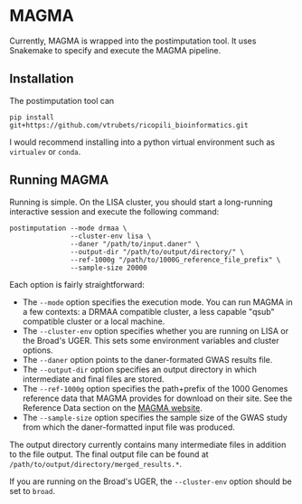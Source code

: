 # MAGMA

Currently, MAGMA is wrapped into the postimputation tool. It uses Snakemake to specify and execute the MAGMA pipeline.

## Installation

The postimputation tool can 

    pip install git+https://github.com/vtrubets/ricopili_bioinformatics.git

I would recommend installing into a python virtual environment such as `virtualev` or `conda`.

## Running MAGMA

Running is simple. On the LISA cluster, you should start a long-running interactive session and execute the following command:

    postimputation --mode drmaa \
                   --cluster-env lisa \
                   --daner "/path/to/input.daner" \
                   --output-dir "/path/to/output/directory/" \
                   --ref-1000g "/path/to/1000G_reference_file_prefix" \
                   --sample-size 20000
                   
Each option is fairly straightforward:
  * The `--mode` option specifies the execution mode. You can run MAGMA in a few contexts: a DRMAA compatible cluster, a less   capable "qsub" compatible cluster or a local machine.
  * The `--cluster-env` option specifies whether you are running on LISA or the Broad's UGER. This sets some environment variables and cluster options.
  * The `--daner` option points to the daner-formated GWAS results file.
  * The `--output-dir` option specifies an output directory in which intermediate and final files are stored.
  * The `--ref-1000g` option specifies the path+prefix of the 1000 Genomes reference data that MAGMA provides for download on their site. See the Reference Data section on the [MAGMA website](http://ctg.cncr.nl/software/magma).
  * The `--sample-size` option specifies the sample size of the GWAS study from which the daner-formatted input file was produced.
  
The output directory currently contains many intermediate files in addition to the file output. The final output file can be found at `/path/to/output/directory/merged_results.*`.

If you are running on the Broad's UGER, the `--cluster-env` option should be set to `broad`.


